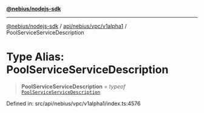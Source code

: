 [**@nebius/nodejs-sdk**](../../../../../README.md)

***

[@nebius/nodejs-sdk](../../../../../README.md) / [api/nebius/vpc/v1alpha1](../README.md) / PoolServiceServiceDescription

# Type Alias: PoolServiceServiceDescription

> **PoolServiceServiceDescription** = *typeof* [`PoolServiceServiceDescription`](../variables/PoolServiceServiceDescription.md)

Defined in: src/api/nebius/vpc/v1alpha1/index.ts:4576
